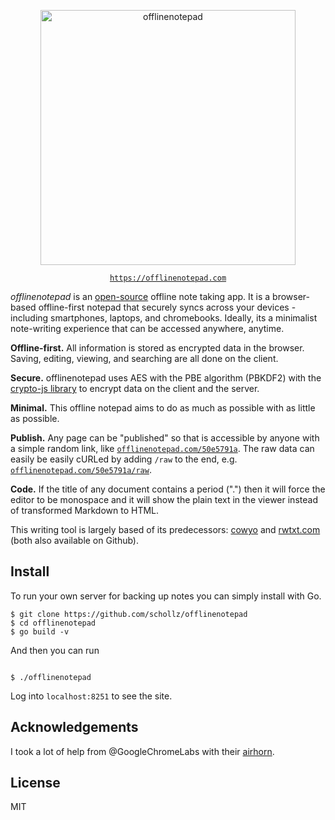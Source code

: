 
<p align="center">
<img
    src="https://user-images.githubusercontent.com/6550035/58387410-d2e33780-7fc2-11e9-8823-ce290b1cce7a.png"
    width="408px" border="0" alt="offlinenotepad">
</p>

<p align="center"><code><a href="https://offlinenotepad.com">https://offlinenotepad.com</a></code></p>

*offlinenotepad* is an [open-source](https://github.com/schollz/offlinenotepad) offline note taking app. It is a browser-based offline-first notepad that securely syncs across your devices - including smartphones, laptops, and chromebooks. Ideally, its a minimalist note-writing experience that can be accessed anywhere, anytime. 

**Offline-first.** All information is stored as encrypted data in the browser. Saving, editing, viewing, and searching are all done on the client.

**Secure.** offlinenotepad uses AES with the PBE algorithm (PBKDF2) with the [crypto-js library](https://github.com/brix/crypto-js) to encrypt data on the client and the server.

**Minimal.** This offline notepad aims to do as much as possible with as little as possible.

**Publish.** Any page can be "published" so that is accessible by anyone with a simple random link, like [`offlinenotepad.com/50e5791a`](https://offlinenotepad.com/50e5791a). The raw data can easily be easily cURLed by adding `/raw` to the end, e.g. [`offlinenotepad.com/50e5791a/raw`](https://offlinenotepad.com/50e5791a/raw).

**Code.** If the title of any document contains a period (".") then it will force the editor to be monospace and it will show the plain text in the viewer instead of transformed Markdown to HTML.

This writing tool is largely based of its predecessors: [cowyo](https://cowyo.com) and [rwtxt.com](https://rwtxt.com) (both also available on Github).

## Install

To run your own server for backing up notes you can simply install with Go.

```
$ git clone https://github.com/schollz/offlinenotepad
$ cd offlinenotepad
$ go build -v
```

And then you can run

```

$ ./offlinenotepad
```

Log into `localhost:8251` to see the site.

## Acknowledgements

I took a lot of help from @GoogleChromeLabs with their [airhorn](https://github.com/GoogleChromeLabs/airhorn).

## License

MIT
